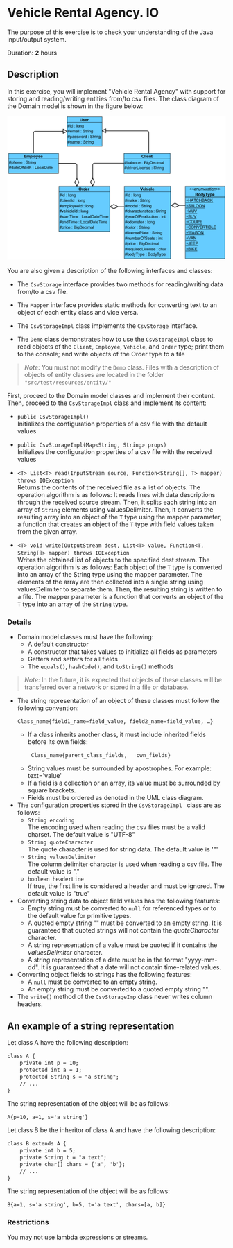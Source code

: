 # Vehicle Rental Agency. IO

The purpose of this exercise is to check your understanding of the Java input/output system.

Duration: **2** hours

## Description

In this exercise, you will implement "Vehicle Rental Agency" with support for storing and reading/writing entities from/to csv files. 
The class diagram of the Domain model is shown in the figure below:

![domain_classes_uml.png](domain_classes_uml.png)

You are also given a description of the following interfaces and classes:  
  * The `CsvStorage` interface provides two methods for reading/writing data from/to a csv file.  

  * The `Mapper` interface provides static methods for converting text to an object of each entity class and vice versa.  

  * The `CsvStorageImpl` class implements the `CsvStorage` interface.  

  * The `Demo` class demonstrates how to use the `CsvStorageImpl` class to read objects of the `Client`, `Employee`, `Vehicle`, and `Order` type; print them to the console; and write objects of the Order type to a file  

> _Note_: You must not modify the `Demo` class. Files with a description of objects of entity classes are located in the folder `"src/test/resources/entity/"`

First, proceed to the Domain model classes and implement their content.  
Then, proceed to the `CsvStorageImpl` class and implement its content:  

* `public CsvStorageImpl()`  
Initializes the configuration properties of a csv file with the default values  

* `public CsvStorageImpl(Map<String, String> props)`  
Initializes the configuration properties of a csv file with the received values  

* `<T> List<T> read(InputStream source, Function<String[], T> mapper) throws IOException`  
Returns the contents of the received file as a list of objects. The operation algorithm is as follows: It reads lines with data descriptions through the received source stream. Then, it splits each string into an array of `String` elements using valuesDelimiter. Then, it converts the resulting array into an object of the `T` type using the mapper parameter, a function that creates an object of the `T` type with field values taken from the given array.  

* `<T> void write(OutputStream dest, List<T> value, Function<T, String[]> mapper) throws IOException`  
Writes the obtained list of objects to the specified dest stream. The operation algorithm is as follows: Each object of the `T` type is converted into an array of the String type using the mapper parameter. The elements of the array are then collected into a single string using valuesDelimiter to separate them. Then, the resulting string is written to a file. The mapper parameter is a function that converts an object of the `T` type into an array of the `String` type.  

### Details
* Domain model classes must have the following:
  -	A default constructor
  -	A constructor that takes values to initialize all fields as parameters
  -	Getters and setters for all fields
  -	The `equals()`, `hashCode()`, and `toString()` methods 

> _Note_: In the future, it is expected that objects of these classes will be transferred over a network or stored in a file or database.  

* The string representation of an object of these classes must follow the following convention:
    ``` 
    Class_name{field1_name=field_value, field2_name=field_value, …}
    ```
     -	If a class inherits another class, it must include inherited fields before its own fields:  
        ```
         Class_name{parent_class_fields,   own_fields}
        ```
    -	String values must be surrounded by apostrophes. For example: text='value'  
    -	If a field is a collection or an array, its value must be surrounded by square brackets.
    -	Fields must be ordered as denoted in the UML class diagram.  
* The configuration properties stored in the `CsvStorageImpl ` class are as follows:
  -	`String encoding`  
The encoding used when reading the csv files must be a valid charset. The default value is "UTF-8"
  -	`String quoteCharacter`  
The quote character is used for string data. The default value is '"'
  -	`String valuesDelimiter`  
The column delimiter character is used when reading a csv file. The default value is ","
  -	`boolean headerLine`  
If true, the first line is considered a header and must be ignored. The default value is "true"
* Converting string data to object field values has the following features:
  -	Empty string must be converted to `null` for referenced types or to the default value for primitive types.  
  -	A quoted empty string "" must be converted to an empty string. It is guaranteed that quoted strings will not contain the _quoteCharacter_ character.  
  -	A string representation of a value must be quoted if it contains the _valuesDelimiter_ character.
  -	A string representation of a date must be in the format "yyyy-mm-dd". It is guaranteed that a date will not contain time-related values.
* Converting object fields to strings has the following features:
  -	A `null` must be converted to an empty string.
  -	An empty string must be converted to a quoted empty string "".
* The `write()` method of the `CsvStorageImp` class never writes column headers.

## An example of a string representation


Let class A have the following description:
```
class A {
    private int p = 10;
    protected int a = 1;
    protected String s = "a string";
    // ...
}
```
The string representation of the object will be as follows:
```
A{p=10, a=1, s='a string'}
```
Let class B be the inheritor of class A and have the following description:
```
class B extends A {
    private int b = 5;
    private String t = "a text";
    private char[] chars = {'a', 'b'};
    // ...
}
```
The string representation of the object will be as follows:
```
B{a=1, s='a string', b=5, t='a text', chars=[a, b]}
```
### Restrictions


You may not use lambda expressions or streams.


